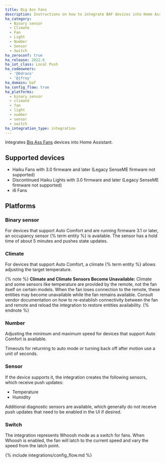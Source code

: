 ```yaml
---
title: Big Ass Fans
description: Instructions on how to integrate BAF devices into Home Assistant.
ha_category:
  - Binary sensor
  - Climate
  - Fan
  - Light
  - Number
  - Sensor
  - Switch
ha_zeroconf: true
ha_release: 2022.6
ha_iot_class: Local Push
ha_codeowners:
  - '@bdraco'
  - '@jfroy'
ha_domain: baf
ha_config_flow: true
ha_platforms:
  - binary_sensor
  - climate
  - fan
  - light
  - number
  - sensor
  - switch
ha_integration_type: integration
---
```


Integrates [Big Ass Fans](https://www.bigassfans.com/) devices into Home Assistant.

## Supported devices

- Haiku Fans with 3.0 firmware and later (Legacy SenseME firmware not supported)
- Discontinued Haiku Lights with 3.0 firmware and later (Legacy SenseME firmware not supported)
- i6 Fans

## Platforms

### Binary sensor

For devices that support Auto Comfort and are running firmware 3.1 or later, an occupancy sensor {% term entity %} is available. The sensor has a hold time of about 5 minutes and pushes state updates.

### Climate

For devices that support Auto Comfort, a climate {% term entity %} allows adjusting the target temperature.

{% note %}
**Climate and Climate Sensors Become Unavailable:** Climate and some sensors like temperature are provided by the remote, not the fan itself on certain models. When the fan loses connection to the remote, these entities may become unavailable while the fan remains available. Consult vendor documentation on how to re-establish connectivity between the fan and remote and reload the integration to restore entities availability.
{% endnote %}

### Number

Adjusting the minimum and maximum speed for devices that support Auto Comfort is available.

Timeouts for returning to auto mode or turning back off after motion use a unit of seconds.

### Sensor

If the device supports it, the integration creates the following sensors, which receive push updates:

- Temperature 
- Humidity
 
Additional diagnostic sensors are available, which generally do not receive push updates that need to be enabled in the UI if desired.

### Switch

The integration represents Whoosh mode as a switch for fans. When Whoosh is enabled, the fan will latch to the current speed and vary the speed from the latch point.

{% include integrations/config_flow.md %}

